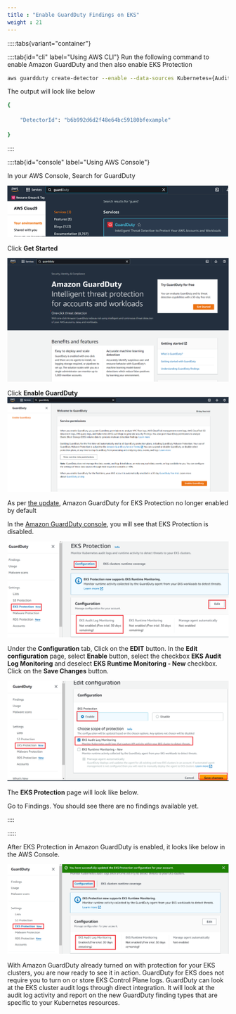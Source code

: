 ```yaml
---
title : "Enable GuardDuty Findings on EKS"
weight : 21
---
```




:::::tabs{variant="container"}

::::tab{id="cli" label="Using AWS CLI"}
Run the following command to enable Amazon GuardDuty and then also enable EKS Protection

```bash
aws guardduty create-detector --enable --data-sources Kubernetes={AuditLogs={Enable=true}}
```
The output will look like below
```bash
{

    "DetectorId": "b6b992d6d2f48e64bc59180bfexample"

}
```
::::

::::tab{id="console" label="Using AWS Console"}

In your AWS Console, Search for GuardDuty

![Search for GuardDuty](/static/images/detective-controls/GDSearch.png)

Click **Get Started**

![GDGetStarted](/static/images/detective-controls/GDGetStarted.png)

Click **Enable GuardDuty**
![GDEnabledInAccount](/static/images/detective-controls/GDEnabledInAccount.png)


As per [the update](https://aws.amazon.com/about-aws/whats-new/2022/01/amazon-guardduty-elastic-kubernetes-service-clusters/), Amazon GuardDuty for EKS Protection no longer enabled by default


In the [Amazon GuardDuty console](https://console.aws.amazon.com/guardduty/home), you will see that EKS Protection is disabled.

![GDNewEKSProtectionScreen Disabled](/static/images/detective-controls/GDNewEKSProtectionScreen.png)

Under the **Configuration** tab,  Click on the **EDIT** button.  In the **Edit configuration** page, select **Enable** button, select the checkbox **EKS Audit Log Monitoring** and deselect **EKS Runtime Monitoring - New** checkbox. Click on the **Save Changes** button.

![GDEnableEKSAuditlogs](/static/images/detective-controls/GDEnableEKSAuditlogs.png)

The **EKS Protection** page will look like below.

Go to Findings. You should see there are no findings available yet.

::::

:::::

After EKS Protection in Amazon GuardDuty is enabled, it looks like below in the AWS Console.

![GDEKSAuditlogsEnabled](/static/images/detective-controls/GDEKSAuditlogsEnabled.png)

With Amazon GuardDuty already turned on with protection for your EKS clusters, you are now ready to see it in action. GuardDuty for EKS does not require you to turn on or store EKS Control Plane logs. GuardDuty can look at the EKS cluster audit logs through direct integration. It will look at the audit log activity and report on the new GuardDuty finding types that are specific to your Kubernetes resources.
